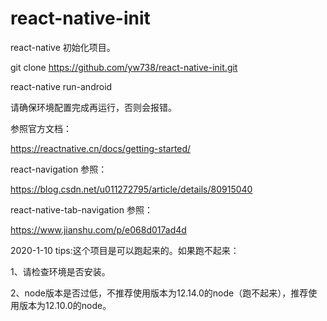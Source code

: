 
# react-native-init

 react-native 初始化项目。
 
 git clone https://github.com/yw738/react-native-init.git
  
react-native run-android 
 
请确保环境配置完成再运行，否则会报错。

参照官方文档：

https://reactnative.cn/docs/getting-started/

react-navigation 参照：

https://blog.csdn.net/u011272795/article/details/80915040 

react-native-tab-navigation 参照：

https://www.jianshu.com/p/e068d017ad4d

2020-1-10
tips:这个项目是可以跑起来的。如果跑不起来：

1、请检查环境是否安装。

2、node版本是否过低，不推荐使用版本为12.14.0的node（跑不起来），推荐使用版本为12.10.0的node。
